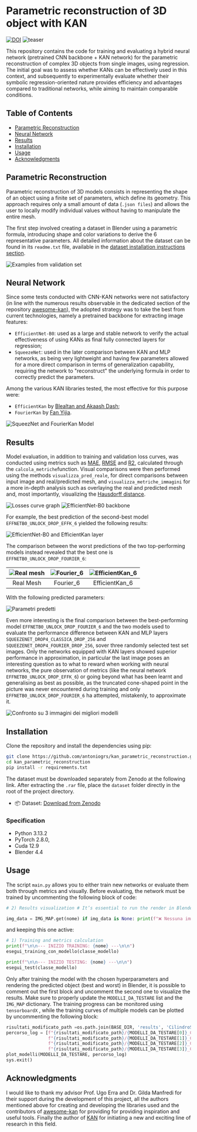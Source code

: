 # Parametric reconstruction of 3D object with KAN
[![DOI](https://zenodo.org/badge/DOI/10.5281/zenodo.15819213.svg)](https://doi.org/10.5281/zenodo.15819213)
![teaser](imgs/BEST_PREDICTION_EFFICIENTNET_FOURIER_6.png)

This repository contains the code for training and evaluating a hybrid neural network (pretrained CNN backbone + KAN network) for the parametric reconstruction of complex 3D objects from single images, using regression.
The initial goal was to assess whether KANs can be effectively used in this context, and subsequently to experimentally evaluate whether their symbolic regression-oriented nature provides efficiency and advantages compared to traditional networks, while aiming to maintain comparable conditions.

## Table of Contents

- [Parametric Reconstruction](#parametric-reconstruction)
- [Neural Network](#neural-network)
- [Results](#results)
- [Installation](#installation)
- [Usage](#usage)
- [Acknowledgments](#acknowledgments)

## Parametric Reconstruction

Parametric reconstruction of 3D models consists in representing the shape of an object using a finite set of parameters, which define its geometry. This approach requires only a small amount of data (`.json files`) and allows the user to locally modify individual values without having to manipulate the entire mesh.

The first step involved creating a dataset in Blender using a parametric formula, introducing shape and color variations to derive the 6 representative parameters. All detailed information about the dataset can be found in its `readme.txt` file, available in the [dataset installation instructions section](#installation).

![Examples from validation set](imgs/dataset_cilindro.png)

## Neural Network

Since some tests conducted with CNN-KAN networks were not satisfactory (in line with the numerous results observable in the dedicated section of the repository [awesome-kan](https://github.com/mintisan/awesome-kan?tab=readme-ov-file#convkans)), the adopted strategy was to take the best from current technologies, namely a pretrained backbone for extracting image features:

* `EfficientNet-B0`: used as a large and stable network to verify the actual effectiveness of using KANs as final fully connected layers for regression;
* `SqueezeNet`: used in the later comparison between KAN and MLP networks, as being very lightweight and having few parameters allowed for a more direct comparison in terms of generalization capability, requiring the network to "reconstruct" the underlying formula in order to correctly predict the parameters.

Among the various KAN libraries tested, the most effective for this purpose were:
* `EfficientKan` by [Blealtan and Akaash Dash](https://github.com/Blealtan/efficient-kan);
* `FourierKan` by [Fan Yijia](https://github.com/kolmogorovArnoldFourierNetwork/KAF).

![SqueezNet and FourierKan Model](imgs/squeeznet_model.png)

## Results 

Model evaluation, in addition to training and validation loss curves, was conducted using metrics such as [MAE](https://scikit-learn.org/stable/modules/generated/sklearn.metrics.mean_absolute_error.html), [RMSE](https://scikit-learn.org/stable/modules/generated/sklearn.metrics.root_mean_squared_error.html) and [R2](https://scikit-learn.org/stable/modules/generated/sklearn.metrics.r2_score.html), calculated through the `calcola_metriche`function.
Visual comparisons were then performed using the methods `visualizza_pred_reale`, for direct comparisons between input image and real/predicted mesh, and `visualizza_metriche_immagini` for a more in-depth analysis such as overlaying the real and predicted mesh and, most importantly, visualizing the [Hausdorff distance](https://en.wikipedia.org/wiki/Hausdorff_distance).

![Losses curve graph](imgs/grafico_rete.png)
![EfficientNet-B0 backbone](imgs/tabella_effnet.png)

For example, the best prediction of the second-best model `EFFNETB0_UNLOCK_DROP_EFFK_6` yielded the following results:

![EfficientNet-B0 and EfficientKan layer](imgs/EFFK_6_BEST_METRICHE.png)

The comparison between the worst predictions of the two top-performing models instead revealed that the best one is `EFFNETB0_UNLOCK_DROP_FOURIER_6`:

|![Real mesh](imgs/tab_real_mesh.png)|![Fourier_6](imgs/tab_fourier.png)|![EfficientKan_6](imgs/tab_effkan.png)|
|:-:|:-:|:-:|
|Real Mesh|Fourier_6|EfficientKan_6|

With the following predicted parameters:

![Parametri predetti](imgs/tabella_parametri_confronto.png)

Even more interesting is the final comparison between the best-performing model `EFFNETB0_UNLOCK_DROP_FOURIER_6` and the two models used to evaluate the performance difference between KAN and MLP layers `SQUEEZENET_DROP4_CLASSICA_DROP_256` and `SQUEEZENET_DROP4_FOURIER_DROP_256`, sover three randomly selected test set images. Only the networks equipped with KAN layers showed superior performance in approximation, in particular the last image poses an interesting question as to what to reward when working with neural networks, the pure observation of metrics (like the neural network `EFFNETB0_UNLOCK_DROP_EFFK_6`) or going beyond what has been learnt and generalising as best as possible, as the truncated cone-shaped point in the picture was never encountered during training and only `EFFNETB0_UNLOCK_DROP_FOURIER_6` ha  attempted, mistakenly, to approximate it.

![Confronto su 3 immagini dei migliori modelli](imgs/confronto_finale.svg)

## Installation

Clone the repository and install the dependencies using pip:

```bash
git clone https://github.com/antoniogrs/kan_parametric_reconstruction.git
cd kan_parametric_reconstruction
pip install -r requirements.txt
```

The dataset must be downloaded separately from Zenodo at the following link. After extracting the `.rar` file, place the `dataset` folder directly in the root of the project directory.

- 📦 Dataset: [Download from Zenodo](https://doi.org/10.5281/zenodo.15819213)

### Specification
* Python 3.13.2
* PyTorch 2.8.0, 
* Cuda  12.9
* Blender 4.4

## Usage

The script  `main.py` allows you to either train new networks or evaluate them both through metrics and visually.
Before evaluating, the network must be trained by uncommenting the following block of code:
```python 
# 2) Results visualization # It’s essential to run the render in Blender first to have the image name! 

img_data = IMG_MAP.get(nome) if img_data is None: print(f"❌ Nessuna immagine associata a {nome}, salto.") continue visualizza_confronti_immagini(classe_modello , img_data["best_image"], img_data["worst_image"]) 
```
and keeping this one active:
```python 
# 1) Training and metrics calculation
print(f"\n\n--- INIZIO TRAINING: {nome} ---\n\n")
esegui_training_con_modello(classe_modello)

print(f"\n\n--- INIZIO TESTING: {nome} ---\n\n")
esegui_test(classe_modello)
```

Only after training the model with the chosen hyperparameters and rendering the predicted object (best and worst) in Blender, it is possible to comment out the first block and uncomment the second one to visualize the results. Make sure to properly update the `MODELLI_DA_TESTARE` list and the `IMG_MAP` dictionary.
The training progress can be monitored using `tensorboardX` , while the training curves of multiple models can be plotted by uncommenting the following block:
```python
risultati_modificato_path =os.path.join(BASE_DIR, 'results', 'CilindroSpiralato')
percorso_log = [f"{risultati_modificato_path}/{MODELLI_DA_TESTARE[0]}_CilindroSpiralato/loss_log.json",
                f"{risultati_modificato_path}/{MODELLI_DA_TESTARE[1]}_CilindroSpiralato/loss_log.json",
                f"{risultati_modificato_path}/{MODELLI_DA_TESTARE[2]}_CilindroSpiralato/loss_log.json",
                f"{risultati_modificato_path}/{MODELLI_DA_TESTARE[3]}_CilindroSpiralato/loss_log.json"]
plot_modelli(MODELLI_DA_TESTARE, percorso_log)
sys.exit()
```

## Acknowledgments
I would like to thank my advisor Prof. Ugo Erra and Dr. Gilda Manfredi for their support during the development of this project, all the authors mentioned above for creating and developing the libraries used and the contributors of [awesome-kan](https://github.com/mintisan/awesome-kan) for providing for providing inspiration and useful tools. Finally the author of [KAN](https://github.com/KindXiaoming/pykan) for initiating a new and exciting line of research in this field.
